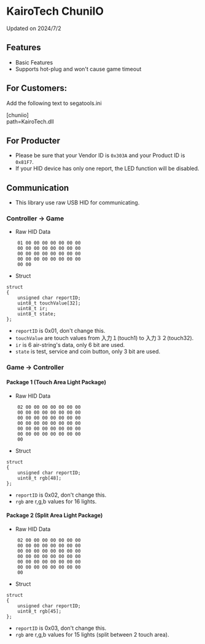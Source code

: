 
# KairoTech ChuniIO

Updated on 2024/7/2

## Features
- Basic Features
- Supports hot-plug and won't cause game timeout
## For Customers:
Add the following text to segatools.ini

[chuniio]  
path=KairoTech.dll

## For Producter

- Please be sure that your Vendor ID is `0x303A` and your Product ID is `0x81F7`.
- If your HID device has only one report, the LED function will be disabled.

## Communication
- This library use raw USB HID for communicating.

### Controller -> Game

- Raw HID Data
```
    01 00 00 00 00 00 00 00  
    00 00 00 00 00 00 00 00  
    00 00 00 00 00 00 00 00  
    00 00 00 00 00 00 00 00  
    00 00
```
- Struct

```
struct
{
    unsigned char reportID;
    uint8_t touchValue[32];
    uint8_t ir;
    uint8_t state;
};
```
    
- `reportID` is 0x01, don't change this.
- `touchValue` are touch values from 入力１(touch1) to 入力３２(touch32).
- `ir` is 6 air-string's data, only 6 bit are used.
- `state` is test, service and coin button, only 3 bit are used.

### Game -> Controller
#### Package 1 (Touch Area Light Package)
- Raw HID Data
```
    02 00 00 00 00 00 00 00  
    00 00 00 00 00 00 00 00  
    00 00 00 00 00 00 00 00  
    00 00 00 00 00 00 00 00  
    00 00 00 00 00 00 00 00  
    00 00 00 00 00 00 00 00  
    00
```
- Struct
```
struct
{
    unsigned char reportID;
    uint8_t rgb[48];
};
```

- `reportID` is 0x02, don't change this.
- `rgb` are r,g,b values for 16 lights.

#### Package 2 (Split Area Light Package)

- Raw HID Data
```
    02 00 00 00 00 00 00 00  
    00 00 00 00 00 00 00 00  
    00 00 00 00 00 00 00 00  
    00 00 00 00 00 00 00 00  
    00 00 00 00 00 00 00 00  
    00 00 00 00 00 00 00 00  
    00
```
- Struct
```
struct
{
    unsigned char reportID;
    uint8_t rgb[45];
};
```

- `reportID` is 0x03, don't change this.
- `rgb` are r,g,b values for 15 lights (split between 2 touch area).
